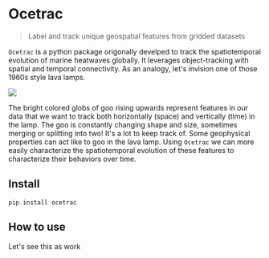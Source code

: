 # Ocetrac
> Label and track unique geospatial features from gridded datasets


`Ocetrac` is a python package origonally develped to track the spatiotemporal evolution of marine heatwaves globally. It leverages object-tracking with spatial and temporal connectivity. As an analogy, let's invision one of those 1960s style lava lamps. 

![](https://media.giphy.com/media/3o7WTIllyuaXi81krK/giphy.gif)

The bright colored globs of goo rising upwards represent features in our data that we want to track both horizontally (space) and vertically (time) in the lamp. The goo is constantly changing shape and size, sometimes merging or splitting into two! It's a lot to keep track of. Some geophysical properties can act like to goo in the lava lamp. Using `Ocetrac` we can more easily characterize the spatiotemporal evolution of these features to characterize their behaviors over time. 



## Install

`pip install ocetrac`

## How to use

Let's see this as work

